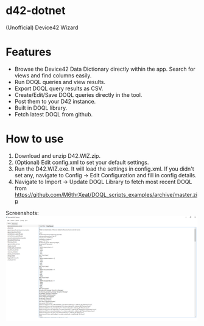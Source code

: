 # d42-dotnet
(Unofficial) Device42 Wizard 

# Features
- Browse the Device42 Data Dictionary directly within the app. Search for views and find columns easily.
- Run DOQL queries and view results.
- Export DOQL query results as CSV.
- Create/Edit/Save DOQL queries directly in the tool.
- Post them to your D42 instance.
- Built in DOQL library.
- Fetch latest DOQL from github.
    
# How to use

1. Download and unzip D42.WIZ.zip.
2. (Optional) Edit config.xml to set your default settings.
3. Run the D42.WIZ.exe. It will load the settings in config.xml. If you didn't set any, navigate to Config -> Edit Configuration and fill in config details.
4. Navigate to Import -> Update DOQL Library to fetch most recent DOQL from https://github.com/M6thrXeat/DOQL_scripts_examples/archive/master.zip

Screenshots:
![](./docs/images/Screenshot_01.png)
